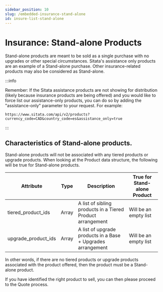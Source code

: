 ```yaml
---
sidebar_position: 10
slug: /embedded-insurance-stand-alone
id: insure-list-stand-alone
---
```


# Insurance: Stand-alone Products

Stand-alone products are meant to be sold as a single purchase with no upgrades or other special circumstances. Sitata's assistance only products are an example of a Stand-alone purchase. Other insurance-related products may also be considered as Stand-alone.

:::info

Remember: If the Sitata assistance products are not showing for distribution (likely because insurance products are being offered) and you would like to force list our assistance-only products, you can do so by adding the "assistance-only" parameter to your request. For example:

`https://www.sitata.com/api/v2/products?currency_code=CAD&country_code=es&assistance_only=true`

:::

## Characteristics of Stand-alone products.

Stand-alone products will not be associated with any tiered products or upgrade products. When looking at the Product data structure, the following will be true for Stand-alone products.

| Attribute | Type | Description | True for Stand-alone Product |
| --------- | ---- | ----------- | ---------------------------- |
| tiered_product_ids | Array | A list of sibling products in a Tiered Product arrangement | Will be an empty list
| upgrade_product_ids | Array | A list of upgrade products in a Base + Upgrades arrangement | Will be an empty list

In other words, if there are no tiered products or upgrade products associated with the product offered, then the product must be a Stand-alone product.

If you have identified the right product to sell, you can then please proceed to the Quote process.